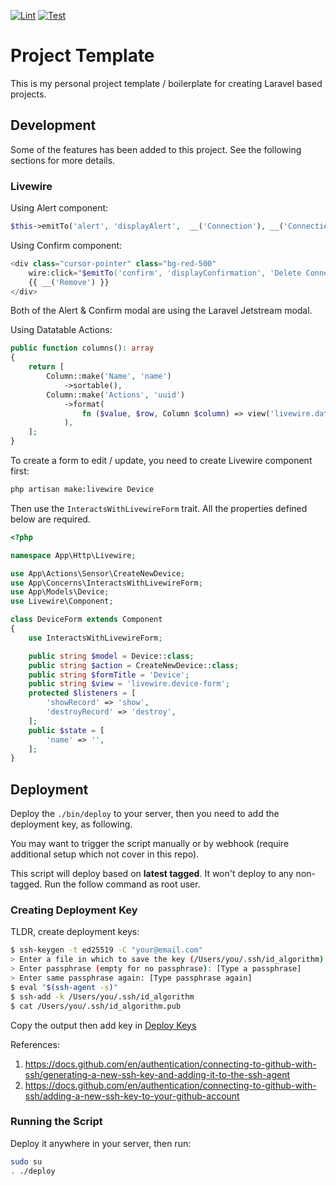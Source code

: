 [![Lint](https://github.com/nasrulhazim/project-template/actions/workflows/lint.yml/badge.svg)](https://github.com/nasrulhazim/project-template/actions/workflows/lint.yml) [![Test](https://github.com/nasrulhazim/project-template/actions/workflows/test.yml/badge.svg)](https://github.com/nasrulhazim/project-template/actions/workflows/test.yml)

# Project Template

This is my personal project template / boilerplate for creating Laravel based projects.

## Development

Some of the features has been added to this project. See the following sections for more details.

### Livewire

Using Alert component:

```php
$this->emitTo('alert', 'displayAlert',  __('Connection'), __('Connection succesfully deleted'));
```

Using Confirm component:

```php
<div class="cursor-pointer" class="bg-red-500" 
    wire:click="$emitTo('confirm', 'displayConfirmation', 'Delete Connection', 'Are you sure?', 'connection-form', 'destroyConnection', '{{ $uuid }}')">
    {{ __('Remove') }}
</div>
```

Both of the Alert & Confirm modal are using the Laravel Jetstream modal.

Using Datatable Actions:

```php
public function columns(): array
{
    return [
        Column::make('Name', 'name')
            ->sortable(),
        Column::make('Actions', 'uuid')
            ->format(
                fn ($value, $row, Column $column) => view('livewire.datatable-actions', ['form' => 'resource-form', 'value' => $value, 'row' => $row, 'column' => $column])
            ),
    ];
}
```

To create a form to edit / update, you need to create Livewire component first:

```bash
php artisan make:livewire Device
```

Then use the `InteractsWithLivewireForm` trait. All the properties defined below are required.

```php
<?php

namespace App\Http\Livewire;

use App\Actions\Sensor\CreateNewDevice;
use App\Concerns\InteractsWithLivewireForm;
use App\Models\Device;
use Livewire\Component;

class DeviceForm extends Component
{
    use InteractsWithLivewireForm;

    public string $model = Device::class;
    public string $action = CreateNewDevice::class;
    public string $formTitle = 'Device';
    public string $view = 'livewire.device-form';
    protected $listeners = [
        'showRecord' => 'show',
        'destroyRecord' => 'destroy',
    ];
    public $state = [
        'name' => '',
    ];
}
```

## Deployment

Deploy the `./bin/deploy` to your server, then you need to add the deployment key, as following.

You may want to trigger the script manually or by webhook (require additional setup which not cover in this repo).

This script will deploy based on **latest tagged**. It won't deploy to any non-tagged. Run the follow command as root user.

### Creating Deployment Key

TLDR, create deployment keys:

```bash
$ ssh-keygen -t ed25519 -C "your@email.com"
> Enter a file in which to save the key (/Users/you/.ssh/id_algorithm):
> Enter passphrase (empty for no passphrase): [Type a passphrase]
> Enter same passphrase again: [Type passphrase again]
$ eval "$(ssh-agent -s)"
$ ssh-add -k /Users/you/.ssh/id_algorithm
$ cat /Users/you/.ssh/id_algorithm.pub
```

Copy the output then add key in [Deploy Keys](https://github.com/nasrulhazim/um-ehr-services/settings/keys)

References:

1. <https://docs.github.com/en/authentication/connecting-to-github-with-ssh/generating-a-new-ssh-key-and-adding-it-to-the-ssh-agent>
2. <https://docs.github.com/en/authentication/connecting-to-github-with-ssh/adding-a-new-ssh-key-to-your-github-account>

### Running the Script

Deploy it anywhere in your server, then run:

```bash
sudo su
. ./deploy
```
